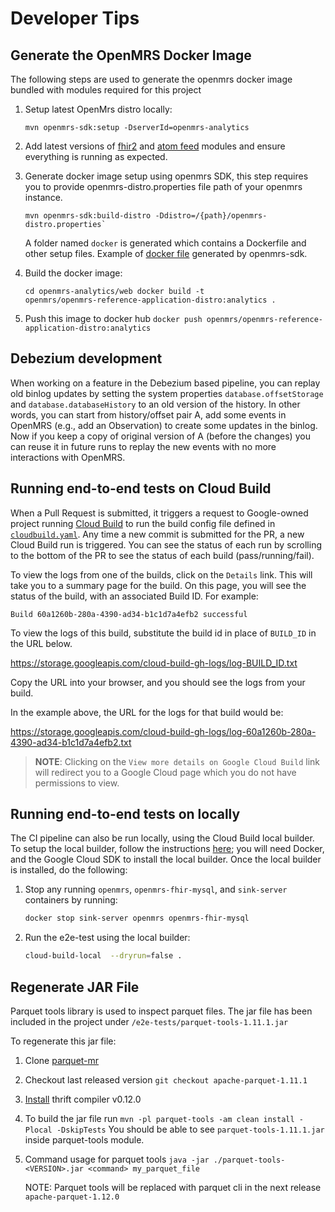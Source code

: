 # Developer Tips

## Generate the OpenMRS Docker Image

The following steps are used to generate the openmrs docker image bundled with
modules required for this project

1.  Setup latest OpenMrs distro locally:

    ```
    mvn openmrs-sdk:setup -DserverId=openmrs-analytics
    ```

2.  Add latest versions of
    [fhir2](https://addons.openmrs.org/show/org.openmrs.module.openmrs-fhir2-module)
    and [atom feed](https://addons.openmrs.org/show/org.openmrs.module.atomfeed)
    modules and ensure everything is running as expected.

3.  Generate docker image setup using openmrs SDK, this step requires you to
    provide openmrs-distro.properties file path of your openmrs instance.

    ```
    mvn openmrs-sdk:build-distro -Ddistro=/{path}/openmrs-distro.properties`
    ```

    A folder named `docker` is generated which contains a Dockerfile and other
    setup files. Example of [docker
    file](https://github.com/jecihjoy/openmrs-docker-sdk/blob/master/web/Dockerfile)
    generated by openmrs-sdk.

4.  Build the docker image:

    ```
    cd openmrs-analytics/web docker build -t
    openmrs/openmrs-reference-application-distro:analytics .
    ```

5.  Push this image to docker hub `docker push
    openmrs/openmrs-reference-application-distro:analytics`

## Debezium development

When working on a feature in the Debezium based pipeline, you can replay old
binlog updates by setting the system properties `database.offsetStorage` and
`database.databaseHistory` to an old version of the history. In other words, you
can start from history/offset pair A, add some events in OpenMRS (e.g., add an
Observation) to create some updates in the binlog. Now if you keep a copy of
original version of A (before the changes) you can reuse it in future runs to
replay the new events with no more interactions with OpenMRS.

## Running end-to-end tests on Cloud Build

When a Pull Request is submitted, it triggers a request to Google-owned project
running [Cloud Build](https://cloud.google.com/build) to run the build config
file defined in [`cloudbuild.yaml`](../cloudbuild.yaml). Any time a new commit
is submitted for the PR, a new Cloud Build run is triggered. You can see the
status of each run by scrolling to the bottom of the PR to see the status of
each build (pass/running/fail).

To view the logs from one of the builds, click on the `Details` link. This will
take you to a summary page for the build. On this page, you will see the status
of the build, with an associated Build ID. For example:

```text
Build 60a1260b-280a-4390-ad34-b1c1d7a4efb2 successful
```

To view the logs of this build, substitute the build id in place of `BUILD_ID`
in the URL below.

<https://storage.googleapis.com/cloud-build-gh-logs/log-BUILD_ID.txt>

Copy the URL into your browser, and you should see the logs from your build.

In the example above, the URL for the logs for that build would be:

<https://storage.googleapis.com/cloud-build-gh-logs/log-60a1260b-280a-4390-ad34-b1c1d7a4efb2.txt>

>**NOTE**: Clicking on the `View more details on Google Cloud Build` link will
redirect you to a Google Cloud page which you do not have permissions to view.

## Running end-to-end tests on locally

The CI pipeline can also be run locally, using the Cloud Build local builder. To
setup the local builder, follow the instructions
[here](https://cloud.google.com/build/docs/build-debug-locally); you will need
Docker, and the Google Cloud SDK to install the local builder. Once the local
builder is installed, do the following:

1. Stop any running `openmrs`, `openmrs-fhir-mysql`, and `sink-server`
   containers by running:

    ```bash
    docker stop sink-server openmrs openmrs-fhir-mysql
    ```

2. Run the e2e-test using the local builder:

    ```bash
    cloud-build-local  --dryrun=false .
    ```

## Regenerate JAR File

Parquet tools library is used to inspect parquet files. The jar file has been
included in the project under `/e2e-tests/parquet-tools-1.11.1.jar`

To regenerate this jar file:

1.  Clone [parquet-mr](https://github.com/apache/parquet-mr)
2.  Checkout last released version `git checkout apache-parquet-1.11.1`
3.  [Install](https://github.com/apache/parquet-mr#install-thrift) thrift
    compiler v0.12.0
4.  To build the jar file run `mvn -pl parquet-tools -am clean install -Plocal
    -DskipTests` You should be able to see `parquet-tools-1.11.1.jar` inside
    parquet-tools module.
5.  Command usage for parquet tools `java -jar ./parquet-tools-<VERSION>.jar
    <command> my_parquet_file`

    NOTE: Parquet tools will be replaced with parquet cli in the next release
    `apache-parquet-1.12.0`




